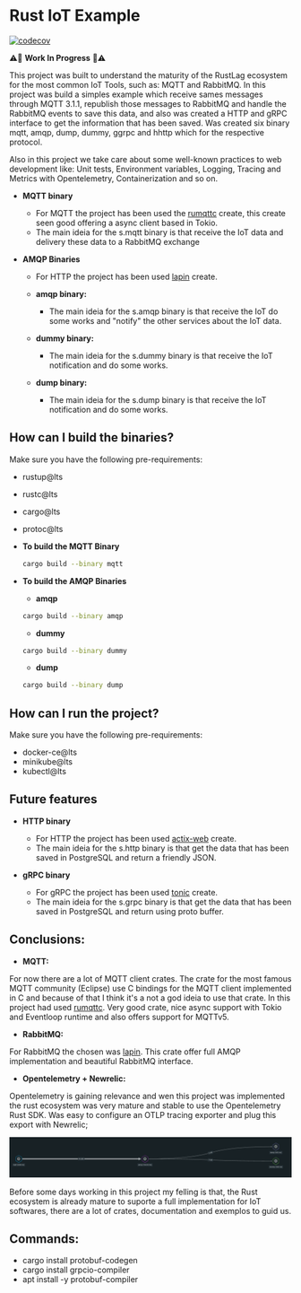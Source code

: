 # Rust IoT Example

[![codecov](https://codecov.io/gh/ralvescosta/rust_iot/branch/main/graph/badge.svg?token=V2P3HX5DEU)](https://codecov.io/gh/ralvescosta/rust_iot)

:warning::construction: **Work In Progress** :construction::warning:

This project was built to understand the maturity of the RustLag ecosystem for the most common IoT Tools, such as: MQTT and RabbitMQ. In this project was build a simples example which receive sames messages through MQTT 3.1.1, republish those messages to RabbitMQ and handle the RabbitMQ events to save this data, and also was created a HTTP and gRPC interface to get the information that has been saved. Was created six binary mqtt, amqp, dump, dummy, ggrpc and hhttp which for the respective protocol.

Also in this project we take care about some well-known practices to web development like: Unit tests, Environment variables, Logging, Tracing and Metrics with Opentelemetry, Containerization and so on.

- **MQTT binary**

  - For MQTT the project has been used the [rumqttc](https://crates.io/crates/rumqttc) create, this create seen good offering a async client based in Tokio.
  - The main ideia for the s.mqtt binary is that receive the IoT data and delivery these data to a RabbitMQ exchange

- **AMQP Binaries**

  - For HTTP the project has been used [lapin](https://crates.io/crates/lapin) create.

  - **amqp binary:**

    - The main ideia for the s.amqp binary is that receive the IoT do some works and "notify" the other services about the IoT data.

  - **dummy binary:**

    - The main ideia for the s.dummy binary is that receive the IoT notification and do some works.
  
  - **dump binary:**

    - The main ideia for the s.dump binary is that receive the IoT notification and do some works.

## How can I build the binaries?

Make sure you have the following pre-requirements:

  - rustup@lts
  - rustc@lts
  - cargo@lts
  - protoc@lts

- **To build the MQTT Binary**

  ```bash
  cargo build --binary mqtt
  ```

- **To build the AMQP Binaries**

  - **amqp**

  ```bash
  cargo build --binary amqp
  ```

  - **dummy**

  ```bash
  cargo build --binary dummy
  ```

  - **dump**

  ```bash
  cargo build --binary dump
  ```

## How can I run the project?

Make sure you have the following pre-requirements:

  - docker-ce@lts
  - minikube@lts
  - kubectl@lts

## Future features

- **HTTP binary**

  - For HTTP the project has been used [actix-web](https://crates.io/crates/actix-web) create.
  - The main ideia for the s.http binary is that get the data that has been saved in PostgreSQL and return a friendly JSON.

- **gRPC binary**

  - For gRPC the project has been used [tonic](https://crates.io/crates/tonic) create.
  - The main ideia for the s.grpc binary is that get the data that has been saved in PostgreSQL and return using proto buffer.

## Conclusions:

- **MQTT:**

For now there are a lot of MQTT client crates. The crate for the most famous MQTT community (Eclipse) use C bindings for the MQTT client implemented in C and because of that I think it's a not a god ideia to use that crate. In this project had used [rumqttc](https://crates.io/crates/rumqttc). Very good crate, nice async support with Tokio and Eventloop runtime and also offers support for MQTTv5.

- **RabbitMQ:**

For RabbitMQ the chosen was [lapin](https://crates.io/crates/lapin). This crate offer full AMQP implementation and beautiful RabbitMQ interface.

- **Opentelemetry + Newrelic:**

Opentelemetry is gaining relevance and wen this project was implemented the rust ecosystem was very mature and stable to use the Opentelemetry Rust SDK. Was easy to configure an OTLP tracing exporter and plug this export with Newrelic;

<p align="center">
 <img src="./.docs/otel.png" alt="newrelic-opentelemetry"/> 
</p>


Before some days working in this project my felling is that, the Rust ecosystem is already mature to suporte a full implementation for IoT softwares, there are a lot of crates, documentation and exemplos to guid us.

## Commands:

- cargo install protobuf-codegen
- cargo install grpcio-compiler
- apt install -y protobuf-compiler